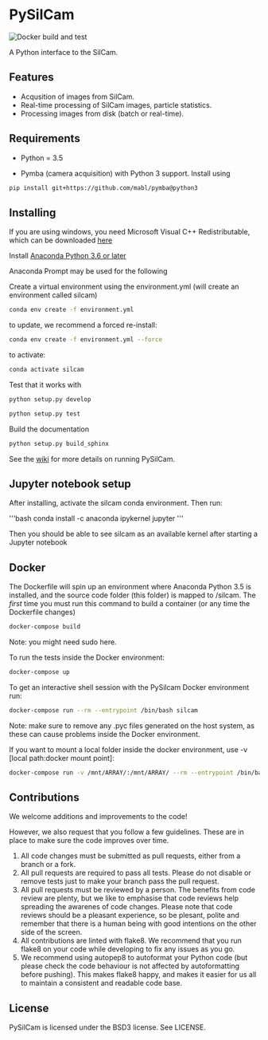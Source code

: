 PySilCam
===============================

![Docker build and test](https://github.com/SINTEF/PySilCam/workflows/Docker%20build%20and%20test/badge.svg)

A Python interface to the SilCam.

Features
--------

* Acqusition of images from SilCam.
* Real-time processing of SilCam images, particle statistics.
* Processing images from disk (batch or real-time).

Requirements
------------

* Python = 3.5

* Pymba (camera acquisition) with Python 3 support. Install using

```bash
pip install git+https://github.com/mabl/pymba@python3
```

Installing
----------

If you are using windows, you need Microsoft Visual C++ Redistributable, which can be downloaded [here](https://support.microsoft.com/en-us/help/2977003/the-latest-supported-visual-c-downloads)

Install [Anaconda Python 3.6 or later](https://www.anaconda.com/download/)

Anaconda Prompt may be used for the following

Create a virtual environment using the environment.yml (will create an environment called silcam)

```bash
conda env create -f environment.yml
```

to update, we recommend a forced re-install:

```bash
conda env create -f environment.yml --force
```

to activate:

```bash
conda activate silcam
```

Test that it works with

```bash
python setup.py develop
```

```bash
python setup.py test
```

Build the documentation

```bash
python setup.py build_sphinx
```

See the [wiki](https://github.com/SINTEF/PySilCam/wiki) for more details on running PySilCam.

Jupyter notebook setup
------

After installing, activate the silcam conda environment. Then run:

'''bash
conda install -c anaconda ipykernel jupyter
'''

Then you should be able to see silcam as an available kernel after starting a Jupyter notebook

Docker
------

The Dockerfile will spin up an environment where Anaconda Python 3.5 is installed, and the source code folder (this folder) is mapped to /silcam. The _first_ time you must run this command to build a container (or any time the Dockerfile changes)

```bash
docker-compose build
```

Note: you might need sudo here.

To run the tests inside the Docker environment:

```bash
docker-compose up
```

To get an interactive shell session with the PySilcam Docker environment run:

```bash
docker-compose run --rm --entrypoint /bin/bash silcam
```

Note: make sure to remove any .pyc files generated on the host system, as these can cause problems inside the Docker environment.

If you want to mount a local folder inside the docker environment, use -v [local path:docker mount point]:

```bash
docker-compose run -v /mnt/ARRAY/:/mnt/ARRAY/ --rm --entrypoint /bin/bash silcam
```

Contributions
-------------

We welcome additions and improvements to the code!

However, we also request that you follow a few guidelines. These are in place to make sure the code improves over time.

1. All code changes must be submitted as pull requests, either from a branch or a fork.
2. All pull requests are required to pass all tests. Please do not disable or remove tests just to make your branch pass the pull request.
3. All pull requests must be reviewed by a person. The benefits from code review are plenty, but we like to emphasise that code reviews help spreading the awarenes of code changes. Please note that code reviews should be a pleasant experience, so be plesant, polite and remember that there is a human being with good intentions on the other side of the screen.
4. All contributions are linted with flake8. We recommend that you run flake8 on your code while developing to fix any issues as you go.
5. We recommend using autopep8 to autoformat your Python code (but please check the code behaviour is not affected by autoformatting before pushing). This makes flake8 happy, and makes it easier for us all to maintain a consistent and readable code base.

License
-------

PySilCam is licensed under the BSD3 license. See LICENSE.
